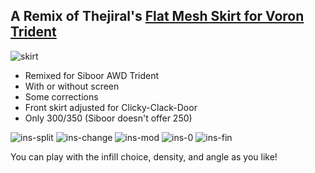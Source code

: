 ## A Remix of Thejiral's [Flat Mesh Skirt for Voron Trident](https://www.printables.com/de/model/644512-flat-mesh-skirt-voron-trident-350300250mm) ##

![skirt](https://github.com/livinhack/Flat-Mesh-Skirt-Remix-for-Siboor-Trident/assets/91290219/ad63c3dd-bdef-4863-b476-530c4e68279e)

- Remixed for Siboor AWD Trident
- With or without screen
- Some corrections
- Front skirt adjusted for Clicky-Clack-Door
- Only 300/350 (Siboor doesn't offer 250)



![ins-split](https://github.com/livinhack/Flat-Mesh-Skirt-Remix-for-Siboor-Trident/assets/91290219/017f0ff0-34ef-42e3-9f93-e1047113b63d)
![ins-change](https://github.com/livinhack/Flat-Mesh-Skirt-Remix-for-Siboor-Trident/assets/91290219/2a48fb7f-789e-4270-97c3-6f25a131c425)
![ins-mod](https://github.com/livinhack/Flat-Mesh-Skirt-Remix-for-Siboor-Trident/assets/91290219/8482607b-9f4d-451d-b3c7-2b79b1690abb)
![ins-0](https://github.com/livinhack/Flat-Mesh-Skirt-Remix-for-Siboor-Trident/assets/91290219/bce7617f-c196-4ca9-b4fb-125bd76d6ec8)
![ins-fin](https://github.com/livinhack/Flat-Mesh-Skirt-Remix-for-Siboor-Trident/assets/91290219/e8cdbd44-39f0-4700-bc12-1fe5184b364c)

You can play with the infill choice, density, and angle as you like!
